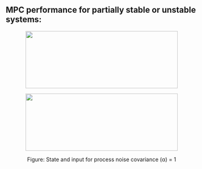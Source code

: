 ## MPC performance for partially stable or unstable systems:

<p align="center">
  <img width="400" height="150"
       src="https://github.com/vipulkumbhar/AuE893_Robust_Predictive_Control/blob/main/Homework_3/Result_plots/3a1s.png">
</p>
<p align="center">
  <img width="400" height="150"
       src="https://github.com/vipulkumbhar/AuE893_Robust_Predictive_Control/blob/main/Homework_3/Result_plots/3a1i.png">
</p>
<p align="center">
  Figure: State and input for process noise covariance (α)  = 1
</p>
